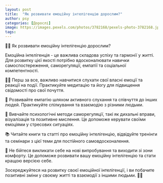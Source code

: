 ```yaml
---
layout: post
title:  "Як розвивати емоційну інтелігенцію дорослим?"
author: psy
categories: [Дорослі]
image: https://images.pexels.com/photos/3782168/pexels-photo-3782168.jpeg?auto=compress&cs=tinysrgb&fit=crop&h=627&w=1200
tags: 
---
```


🧠💭 Як розвивати емоційну інтелігенцію дорослим? 

Емоційна інтелігенція - це важлива складова успіху та гармонії у житті. Для розвитку цієї якості потрібно вдосконалювати навички самоспостереження, саморегуляції, емпатії та соціальної компетентності.

🧘‍♀️ Перш за все, важливо навчитися слухати свої власні емоції та реакції на події. Практикуйте медитацію та йогу для підвищення свідомості про свої почуття.

🤝 Розвивайте емпатію шляхом активного слухання та співчуття до інших людей. Практикуйте спілкування та взаємодію з різними людьми.

🧐 Вивчайте психологічні методи саморегуляції, такі як дихальні вправи, візуалізація та позитивне мислення. Це допоможе керувати своїми емоціями у стресових ситуаціях.

📚 Читайте книги та статті про емоційну інтелігенцію, відвідуйте тренінги та семінари з цієї теми для постійного самовдосконалення.

💪 Не бійтеся викликати себе на нові випробування та виходити зі зони комфорту. Це допоможе розвивати вашу емоційну інтелігенцію та стати кращою версією себе.

Зосереджуйтеся на розвитку своєї емоційної інтелігенції, і ви побачите позитивні зміни у своєму житті та взаємодії з іншими людьми. 🌟🌈


